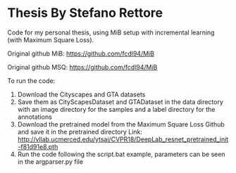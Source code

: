 # Thesis By Stefano Rettore

Code for my personal thesis, using MiB setup with incremental learning (with Maximum Square Loss).

Original github MiB: https://github.com/fcdl94/MiB

Original github MSQ: https://github.com/fcdl94/MiB

To run the code:
1) Download the Cityscapes and GTA datasets
2) Save them as CityScapesDataset and GTADataset in the data directory with an image directory for the samples and a label directory for the annotations
3) Download the pretrained model from the Maximum Square Loss Github and save it in the pretrained directory
   Link: http://vllab.ucmerced.edu/ytsai/CVPR18/DeepLab_resnet_pretrained_init-f81d91e8.pth
4) Run the code following the script.bat example, parameters can be seen in the argparser.py file

 
